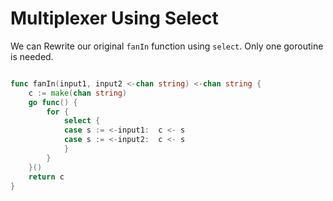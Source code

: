# Multiplexer Using Select

We can Rewrite our original `fanIn` function using `select`. Only
one goroutine is needed.

```go

func fanIn(input1, input2 <-chan string) <-chan string {
    c := make(chan string)
    go func() {
        for {
            select {
            case s := <-input1:  c <- s
            case s := <-input2:  c <- s
            }
        }
    }()
    return c
}

```
